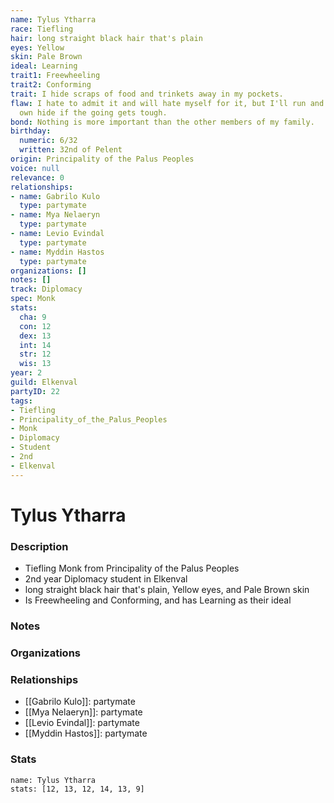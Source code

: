 ```yaml
---
name: Tylus Ytharra
race: Tiefling
hair: long straight black hair that's plain
eyes: Yellow
skin: Pale Brown
ideal: Learning
trait1: Freewheeling
trait2: Conforming
trait: I hide scraps of food and trinkets away in my pockets.
flaw: I hate to admit it and will hate myself for it, but I'll run and preserve my
  own hide if the going gets tough.
bond: Nothing is more important than the other members of my family.
birthday:
  numeric: 6/32
  written: 32nd of Pelent
origin: Principality of the Palus Peoples
voice: null
relevance: 0
relationships:
- name: Gabrilo Kulo
  type: partymate
- name: Mya Nelaeryn
  type: partymate
- name: Levio Evindal
  type: partymate
- name: Myddin Hastos
  type: partymate
organizations: []
notes: []
track: Diplomacy
spec: Monk
stats:
  cha: 9
  con: 12
  dex: 13
  int: 14
  str: 12
  wis: 13
year: 2
guild: Elkenval
partyID: 22
tags:
- Tiefling
- Principality_of_the_Palus_Peoples
- Monk
- Diplomacy
- Student
- 2nd
- Elkenval
---
```

# Tylus Ytharra
### Description
- Tiefling Monk from Principality of the Palus Peoples
- 2nd year Diplomacy student in Elkenval
- long straight black hair that's plain, Yellow eyes, and Pale Brown skin
- Is Freewheeling and Conforming, and has Learning as their ideal

### Notes

### Organizations

### Relationships
- [[Gabrilo Kulo]]: partymate
- [[Mya Nelaeryn]]: partymate
- [[Levio Evindal]]: partymate
- [[Myddin Hastos]]: partymate

### Stats
```statblock
name: Tylus Ytharra
stats: [12, 13, 12, 14, 13, 9]
```